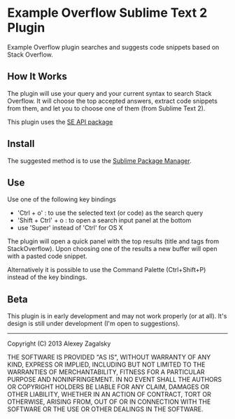 # Example Overflow Sublime Text 2 Plugin

Example Overflow plugin searches and suggests code snippets based on Stack Overflow.

## How It Works
The plugin will use your query and your current syntax to search Stack Overflow. It will choose the top accepted answers, extract code snippets from them, and let you to choose one of them (from Sublime Text 2). 

This plugin uses the [SE API package](https://github.com/stared/se-api-py) 

## Install
The suggested method is to use the [Sublime Package Manager](http://wbond.net/sublime_packages/package_control).

## Use
Use one of the following key bindings

- 'Ctrl + o' : to use the selected text (or code) as the search query
- 'Shift + Ctrl' + o : to open a search input panel at the bottom
- use 'Super' instead of 'Ctrl' for OS X

The plugin will open a quick panel with the top results (title and tags from StackOverflow). Upon choosing one of the results a new buffer will open with a pasted code snippet. 

Alternatively it is possible to use the Command Palette (Ctrl+Shift+P) instead of the key bindings.

## Beta
This plugin is in early development and may not work properly (or at all). It's design is still under development (I'm open to suggestions).

---
Copyright (C) 2013 Alexey Zagalsky

THE SOFTWARE IS PROVIDED "AS IS", WITHOUT WARRANTY OF ANY KIND, EXPRESS OR IMPLIED, INCLUDING BUT NOT LIMITED TO THE WARRANTIES OF MERCHANTABILITY, FITNESS FOR A PARTICULAR PURPOSE AND NONINFRINGEMENT. IN NO EVENT SHALL THE AUTHORS OR COPYRIGHT HOLDERS BE LIABLE FOR ANY CLAIM, DAMAGES OR OTHER LIABILITY, WHETHER IN AN ACTION OF CONTRACT, TORT OR OTHERWISE, ARISING FROM, OUT OF OR IN CONNECTION WITH THE SOFTWARE OR THE USE OR OTHER DEALINGS IN THE SOFTWARE.
